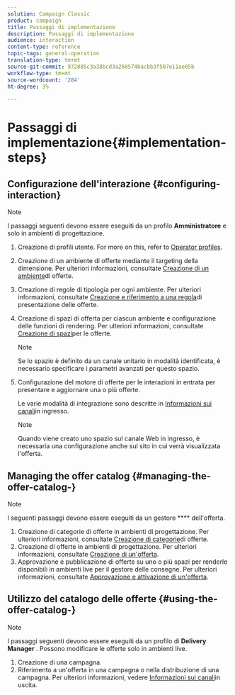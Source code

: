 ```yaml
---
solution: Campaign Classic
product: campaign
title: Passaggi di implementazione
description: Passaggi di implementazione
audience: interaction
content-type: reference
topic-tags: general-operation
translation-type: tm+mt
source-git-commit: 972885c3a38bcd3a260574bacbb3f507e11ae05b
workflow-type: tm+mt
source-wordcount: '284'
ht-degree: 3%

---
```



# Passaggi di implementazione{#implementation-steps}

## Configurazione dell&#39;interazione {#configuring-interaction}

>[!NOTE]
>
>I passaggi seguenti devono essere eseguiti da un profilo **Amministratore** e solo in ambienti di progettazione.

1. Creazione di profili utente. For more on this, refer to [Operator profiles](../../interaction/using/operator-profiles.md).
1. Creazione di un ambiente di offerte mediante il targeting della dimensione. Per ulteriori informazioni, consultate [Creazione di un ambiente](../../interaction/using/live-design-environments.md#creating-an-offer-environment)di offerte.
1. Creazione di regole di tipologia per ogni ambiente. Per ulteriori informazioni, consultate [Creazione e riferimento a una regola](../../interaction/using/managing-offer-presentation.md#creating-and-referencing-an-offer-presentation-rule)di presentazione delle offerte.
1. Creazione di spazi di offerta per ciascun ambiente e configurazione delle funzioni di rendering. Per ulteriori informazioni, consultate [Creazione di spazi](../../interaction/using/creating-offer-spaces.md)per le offerte.

   >[!NOTE]
   >
   >Se lo spazio è definito da un canale unitario in modalità identificata, è necessario specificare i parametri avanzati per questo spazio.

1. Configurazione del motore di offerte per le interazioni in entrata per presentare e aggiornare una o più offerte.

   Le varie modalità di integrazione sono descritte in [Informazioni sui canali](../../interaction/using/about-inbound-channels.md)in ingresso.

   >[!NOTE]
   >
   >Quando viene creato uno spazio sul canale Web in ingresso, è necessaria una configurazione anche sul sito in cui verrà visualizzata l&#39;offerta.

## Managing the offer catalog {#managing-the-offer-catalog-}

>[!NOTE]
>
>I seguenti passaggi devono essere eseguiti da un gestore **** dell&#39;offerta.

1. Creazione di categorie di offerte in ambienti di progettazione. Per ulteriori informazioni, consultate [Creazione di categorie](../../interaction/using/creating-offer-categories.md)di offerte.
1. Creazione di offerte in ambienti di progettazione. Per ulteriori informazioni, consultate [Creazione di un&#39;offerta](../../interaction/using/creating-an-offer.md).
1. Approvazione e pubblicazione di offerte su uno o più spazi per renderle disponibili in ambienti live per il gestore delle consegne. Per ulteriori informazioni, consultate [Approvazione e attivazione di un&#39;offerta](../../interaction/using/approving-and-activating-an-offer.md).

## Utilizzo del catalogo delle offerte {#using-the-offer-catalog-}

>[!NOTE]
>
>I passaggi seguenti devono essere eseguiti da un profilo di **Delivery Manager** . Possono modificare le offerte solo in ambienti live.

1. Creazione di una campagna.
1. Riferimento a un&#39;offerta in una campagna o nella distribuzione di una campagna. Per ulteriori informazioni, vedere [Informazioni sui canali](../../interaction/using/about-outbound-channels.md)in uscita.

